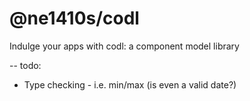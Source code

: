 # @ne1410s/codl

Indulge your apps with codl: a component model library

-- todo:

- Type checking - i.e. min/max (is even a valid date?)
